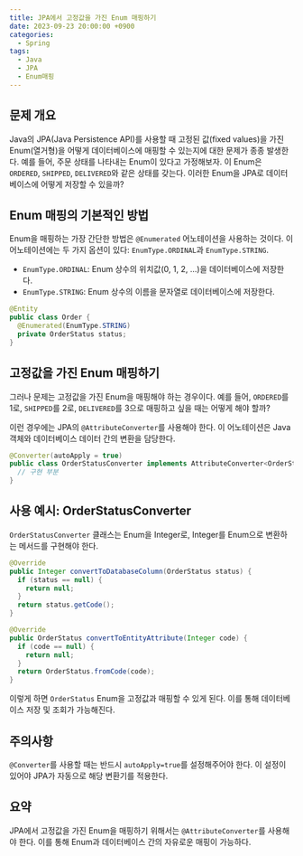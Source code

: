 ```yaml
---
title: JPA에서 고정값을 가진 Enum 매핑하기
date: 2023-09-23 20:00:00 +0900
categories:
  - Spring
tags:
  - Java
  - JPA
  - Enum매핑
---
```

## 문제 개요

Java의 JPA(Java Persistence API)를 사용할 때 고정된 값(fixed values)을 가진 Enum(열거형)을 어떻게 데이터베이스에 매핑할 수 있는지에 대한 문제가 종종 발생한다. 예를 들어, 주문 상태를 나타내는 Enum이 있다고 가정해보자. 이 Enum은 `ORDERED`, `SHIPPED`, `DELIVERED`와 같은 상태를 갖는다. 이러한 Enum을 JPA로 데이터베이스에 어떻게 저장할 수 있을까?

## Enum 매핑의 기본적인 방법

Enum을 매핑하는 가장 간단한 방법은 `@Enumerated` 어노테이션을 사용하는 것이다. 이 어노테이션에는 두 가지 옵션이 있다: `EnumType.ORDINAL`과 `EnumType.STRING`.

- `EnumType.ORDINAL`: Enum 상수의 위치값(0, 1, 2, ...)을 데이터베이스에 저장한다.
- `EnumType.STRING`: Enum 상수의 이름을 문자열로 데이터베이스에 저장한다.

```java
@Entity
public class Order {
  @Enumerated(EnumType.STRING)
  private OrderStatus status;
}
```

## 고정값을 가진 Enum 매핑하기

그러나 문제는 고정값을 가진 Enum을 매핑해야 하는 경우이다. 예를 들어, `ORDERED`를 1로, `SHIPPED`를 2로, `DELIVERED`를 3으로 매핑하고 싶을 때는 어떻게 해야 할까?

이런 경우에는 JPA의 `@AttributeConverter`를 사용해야 한다. 이 어노테이션은 Java 객체와 데이터베이스 데이터 간의 변환을 담당한다.

```java
@Converter(autoApply = true)
public class OrderStatusConverter implements AttributeConverter<OrderStatus, Integer> {
  // 구현 부분
}
```

## 사용 예시: OrderStatusConverter

`OrderStatusConverter` 클래스는 Enum을 Integer로, Integer를 Enum으로 변환하는 메서드를 구현해야 한다.

```java
@Override
public Integer convertToDatabaseColumn(OrderStatus status) {
  if (status == null) {
    return null;
  }
  return status.getCode();
}

@Override
public OrderStatus convertToEntityAttribute(Integer code) {
  if (code == null) {
    return null;
  }
  return OrderStatus.fromCode(code);
}
```

이렇게 하면 `OrderStatus` Enum을 고정값과 매핑할 수 있게 된다. 이를 통해 데이터베이스 저장 및 조회가 가능해진다.

## 주의사항

`@Converter`를 사용할 때는 반드시 `autoApply=true`를 설정해주어야 한다. 이 설정이 있어야 JPA가 자동으로 해당 변환기를 적용한다.

## 요약

JPA에서 고정값을 가진 Enum을 매핑하기 위해서는 `@AttributeConverter`를 사용해야 한다. 이를 통해 Enum과 데이터베이스 간의 자유로운 매핑이 가능하다.